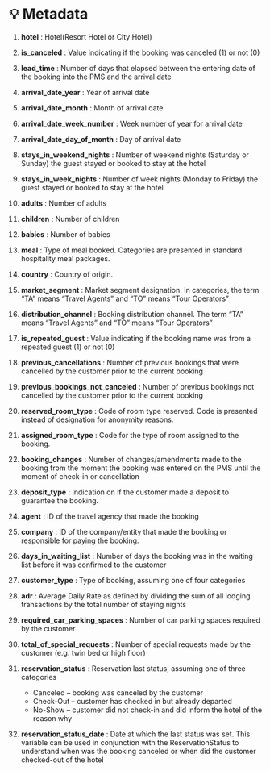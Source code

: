 # :bulb: Metadata

1. **hotel** : Hotel(Resort Hotel or City Hotel)

2. **is_canceled** : Value indicating if the booking was canceled (1) or not (0)

3. **lead_time** : Number of days that elapsed between the entering date of the booking into the PMS and the arrival date

4. **arrival_date_year** : Year of arrival date

5. **arrival_date_month** : Month of arrival date

6. **arrival_date_week_number** : Week number of year for arrival date

7. **arrival_date_day_of_month** : Day of arrival date

8. **stays_in_weekend_nights** : Number of weekend nights (Saturday or Sunday) the guest stayed or booked to stay at the hotel

9. **stays_in_week_nights** : Number of week nights (Monday to Friday) the guest stayed or booked to stay at the hotel

10. **adults** : Number of adults

11. **children** : Number of children

12. **babies** : Number of babies

13. **meal** : Type of meal booked. Categories are presented in standard hospitality meal packages.

14. **country** : Country of origin.

15. **market_segment** : Market segment designation. In categories, the term “TA” means “Travel Agents” and “TO” means “Tour Operators”

16. **distribution_channel** : Booking distribution channel. The term “TA” means “Travel Agents” and “TO” means “Tour Operators”

17. **is_repeated_guest** : Value indicating if the booking name was from a repeated guest (1) or not (0)

18. **previous_cancellations** : Number of previous bookings that were cancelled by the customer prior to the current booking

19. **previous_bookings_not_canceled** : Number of previous bookings not cancelled by the customer prior to the current booking

20. **reserved_room_type** : Code of room type reserved. Code is presented instead of designation for anonymity reasons.

21. **assigned_room_type** : Code for the type of room assigned to the booking. 

22. **booking_changes** : Number of changes/amendments made to the booking from the moment the booking was entered on the PMS until the moment of check-in or cancellation

23. **deposit_type** : Indication on if the customer made a deposit to guarantee the booking.

24. **agent** : ID of the travel agency that made the booking

25. **company** : ID of the company/entity that made the booking or responsible for paying the booking.

26. **days_in_waiting_list** : Number of days the booking was in the waiting list before it was confirmed to the customer

27. **customer_type** : Type of booking, assuming one of four categories


28. **adr** : Average Daily Rate as defined by dividing the sum of all lodging transactions by the total number of staying nights

29. **required_car_parking_spaces** : Number of car parking spaces required by the customer

30. **total_of_special_requests** : Number of special requests made by the customer (e.g. twin bed or high floor)

31. **reservation_status** : Reservation last status, assuming one of three categories
    - Canceled – booking was canceled by the customer
    - Check-Out – customer has checked in but already departed
    - No-Show – customer did not check-in and did inform the hotel of the reason why


32. **reservation_status_date** : Date at which the last status was set. This variable can be used in conjunction with the ReservationStatus to understand when was the booking canceled or when did the customer checked-out of the hotel
